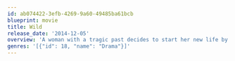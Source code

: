 ```yaml
---
id: ab074422-3efb-4269-9a60-49485ba61bcb
blueprint: movie
title: Wild
release_date: '2014-12-05'
overview: 'A woman with a tragic past decides to start her new life by hiking for one thousand miles on the Pacific Crest Trail.'
genres: '[{"id": 18, "name": "Drama"}]'
---
```

